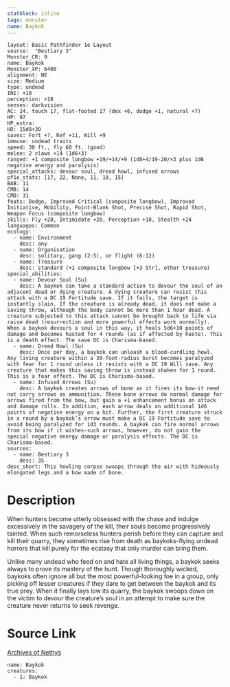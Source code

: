 ```yaml
---
statblock: inline
tags: monster
name: Baykok
---
```

```statblock
layout: Basic Pathfinder 1e Layout
source:  "Bestiary 3"
Monster_CR: 9
name: Baykok
Monster_XP: 6400
alignment: NE
size: Medium
type: undead
INI: +10
perception: +18
senses: darkvision
AC: 24, touch 17, flat-footed 17 (dex +6, dodge +1, natural +7)
HP: 97
HP_extra: 
HD: 15d8+30
saves: Fort +7, Ref +11, Will +9
immune: undead traits
speed: 30 ft., fly 60 ft. (good)
melee: 2 claws +14 (1d6+3)
ranged: +1 composite longbow +19/+14/+9 (1d8+4/19-20/×3 plus 1d6 negative energy and paralysis)
special_attacks: devour soul, dread howl, infused arrows
pf1e_stats: [17, 22, None, 11, 10, 15]
BAB: 11
CMB: 14
CMD: 31
feats: Dodge, Improved Critical (composite longbow), Improved Initiative, Mobility, Point-Blank Shot, Precise Shot, Rapid Shot, Weapon Focus (composite longbow)
skills: Fly +28, Intimidate +20, Perception +18, Stealth +24
languages: Common
ecology:
  - name: Environment
    desc: any
  - name: Organisation
    desc: solitary, gang (2-5), or flight (6-12)
  - name: Treasure
    desc: standard (+1 composite longbow [+3 Str], other treasure)
special_abilities:
  - name: Devour Soul (Su)
    desc: A baykok can take a standard action to devour the soul of an adjacent dead or dying creature. A dying creature can resist this attack with a DC 19 Fortitude save. If it fails, the target is instantly slain. If the creature is already dead, it does not make a saving throw, although the body cannot be more than 1 hour dead. A creature subjected to this attack cannot be brought back to life via raise dead (resurrection and more powerful effects work normally). When a baykok devours a soul in this way, it heals 5d6+10 points of damage and becomes hasted for 4 rounds (as if affected by haste). This is a death effect. The save DC is Charisma-based.
  - name: Dread Howl (Su)
    desc: Once per day, a baykok can unleash a blood-curdling howl. Any living creature within a 30-foot-radius burst becomes paralyzed with fear for 1 round unless it resists with a DC 19 Will save. Any creature that makes this saving throw is instead shaken for 1 round. This is a fear effect. The DC is Charisma-based.
  - name: Infused Arrows (Su)
    desc: A baykok creates arrows of bone as it fires its bow-it need not carry arrows as ammunition. These bone arrows do normal damage for arrows fired from the bow, but gain a +1 enhancement bonus on attack and damage rolls. In addition, each arrow deals an additional 1d6 points of negative energy on a hit. Further, the first creature struck in a round by a baykok’s arrow must make a DC 19 Fortitude save to avoid being paralyzed for 1d3 rounds. A baykok can fire normal arrows from its bow if it wishes-such arrows, however, do not gain the special negative energy damage or paralysis effects. The DC is Charisma-based.
sources:
  - name: Bestiary 3
    desc: 35
desc_short: This howling corpse swoops through the air with hideously elongated legs and a bow made of bone.
```
# Description
When hunters become utterly obsessed with the chase and indulge excessively in the savagery of the kill, their souls become progressively tainted. When such remorseless hunters perish before they can capture and kill their quarry, they sometimes rise from death as baykoks-flying undead horrors that kill purely for the ecstasy that only murder can bring them.

Unlike many undead who feed on and hate all living things, a baykok seeks always to prove its mastery of the hunt. Though thoroughly wicked, baykoks often ignore all but the most powerful-looking foe in a group, only picking off lesser creatures if they dare to get between the baykok and its true prey. When it finally lays low its quarry, the baykok swoops down on the victim to devour the creature’s soul in an attempt to make sure the creature never returns to seek revenge.
# Source Link
[Archives of Nethys](https://aonprd.com/MonsterDisplay.aspx?ItemName=Baykok)
```encounter-table
name: Baykok
creatures:
  - 1: Baykok
```
